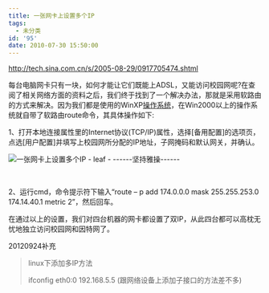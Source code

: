 ```yaml
---
title: 一张网卡上设置多个IP
tags:
  - 未分类
id: '95'
date: 2010-07-30 15:50:00
---
```


http://tech.sina.com.cn/s/2005-08-29/0917705474.shtml  
  

 每台电脑网卡只有一块，如何才能让它们既能上ADSL，又能访问校园网呢?在查阅了相关网络方面的资料之后，我们终于找到了一个解决办法，那就是采用软路由的方式来解决。因为我们都是使用的WinXP[操作系统](http://www.iask.com/n?k=%E6%93%8D%E4%BD%9C%E7%B3%BB%E7%BB%9F "操作系统")，在Win2000以上的操作系统就自带了软路由route命令，其具体操作如下:

 1、打开本地连接属性里的Internet协议(TCP/IP)属性，选择\[备用配置\]的选项页，点选\[用户配置\]并填写上校园网所分配的IP地址，子网掩码和默认网关，并确认。

![一张网卡上设置多个IP - leaf - ------坚持雅操------](http://img161.ph.126.net/JW4GF6nMA9jLPjYIQ-BNeA==/1439181555922966914.jpg "一张网卡上设置多个IP - leaf - ------坚持雅操------")

 

 2、运行cmd，命令提示符下输入“route – p add 174.0.0.0 mask 255.255.253.0 174.14.40.1 metric 2”，然后回车。

 在通过以上的设置，我们对四台机器的网卡都设置了双IP，从此四台都可以高枕无忧地独立访问校园网和因特网了。

  

20120924补充

> linux下添加多IP方法
> 
> ifconfig eth0:0 192.168.5.5 (跟网络设备上添加子接口的方法差不多)